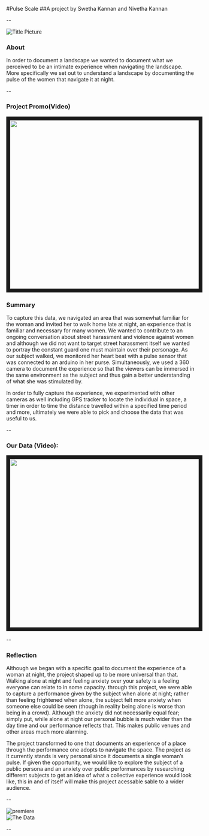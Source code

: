#Pulse Scale
##A project by Swetha Kannan and Nivetha Kannan

--

![Title Picture](https://cloud.githubusercontent.com/assets/11639631/11227879/cc65a7c4-8d56-11e5-9e32-e71faafc8efd.png "Title Picture")<br /> 

### About
In order to document a landscape we wanted to document what we perceived to be an intimate experience when navigating the landscape. More specifically we set out to understand a landscape by documenting the pulse of the women that navigate it at night.

--

### Project Promo(Video)
<a href="https://vimeo.com/146080233" target="_blank"><img src="https://cloud.githubusercontent.com/assets/11639631/11242103/a464e560-8dcd-11e5-86c3-926f3837d2d4.png" width="720" height="450" border="10" /></a>


### Summary


To capture this data, we navigated an area that was somewhat familiar for the woman and invited her to walk home late at night, an experience that is familiar and necessary for many women. We wanted to contribute to an ongoing conversation about street harassment and violence against women and although we did not want to target street harassment itself we wanted to portray the constant guard one must maintain over their personage. As our subject walked, we monitored her heart beat with a pulse sensor that was connected to an arduino in her purse. Simultaneously, we used a 360 camera to document the experience so that the viewers can be immersed in the same environment as the subject and thus gain a better understanding of what she was stimulated by. 

In order to fully capture the experience, we experimented with other cameras as well including  GPS tracker to locate the individual in space, a timer in order to time the distance travelled within a specified time period and more, ultimately we were able to pick and choose the data that was useful to us.


--

### Our Data (Video):
<a href="https://www.youtube.com/watch?v=j0kVLu4NlUA&feature=youtu.be" target="_blank"><img src="https://cloud.githubusercontent.com/assets/11639631/11231685/33770e2c-8d79-11e5-8f6c-618fb8f3dc51.png" width="720" height="450" border="10" /></a>

--



### Reflection
Although we began with a specific goal to document the experience of a woman at night, the project shaped up to be more universal than that. Walking alone at night and feeling anxiety over your safety is a feeling everyone can relate to in some capacity. through this project, we were able to capture a performance given by the subject when alone at night; rather than feeling frightened when alone, the subject felt more anxiety when someone else could be seen (though in reality being alone is worse than being in a crowd). Although the anxiety did not necessarily equal fear; simply put, while alone at night our personal bubble is much wider than the day time and our performance reflects that. This makes public venues and other areas much more alarming.

The project transformed to one that documents an experience of a place through the performance one adopts to navigate the space. The project as it currently stands is very personal since it documents a single woman’s pulse. If given the opportunity, we would like to explore the subject of a public persona and an anxiety over public performances by researching different subjects to get an idea of what a collective experience would look like, this in and of itself will make this project acessable sable to a wider audience.


--

![premiere](https://cloud.githubusercontent.com/assets/11639631/11231627/9b200b74-8d78-11e5-823a-405d8e503fb1.png "Image1" )<br/>
![The Data](https://cloud.githubusercontent.com/assets/11639631/11226873/bdecbe54-8d50-11e5-888c-fa11b63e5932.png "Image2")<br/>

--
